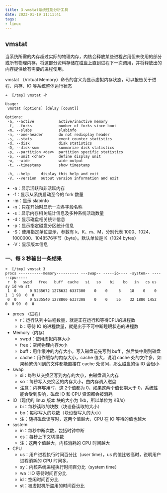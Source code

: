 ```yaml
---
title: 3.vmstat系统性能分析工具
date: 2023-01-19 11:11:41
tags:
- linux
---
```


## vmstat

当系统所需的内存超过实际的物理内存，内核会释放某些进程占用但未使用的部分或所有物理内存，将这部分资料存储在磁盘上直到进程下一次调用，并将释放出的内存提供给有需要的进程使用。

vmstat （Virtual Memory）命令的含义为显示虚拟内存状态，可以报告关于进程、内存、IO 等系统整体运行状态

```shell
➜  [/tmp] vmstat -h

Usage:
 vmstat [options] [delay [count]]

Options:
 -a, --active           active/inactive memory
 -f, --forks            number of forks since boot
 -m, --slabs            slabinfo
 -n, --one-header       do not redisplay header
 -s, --stats            event counter statistics
 -d, --disk             disk statistics
 -D, --disk-sum         summarize disk statistics
 -p, --partition <dev>  partition specific statistics
 -S, --unit <char>      define display unit
 -w, --wide             wide output
 -t, --timestamp        show timestamp

 -h, --help     display this help and exit
 -V, --version  output version information and exit
```

- -a：显示活跃和非活跃内存
- -f：显示从系统启动至今的 fork 数量
- -m：显示 slabinfo
- -n：只在开始时显示一次各字段名称
- -s：显示内存相关统计信息及多种系统活动数量
- -d：显示磁盘相关统计信息
- -p：显示指定磁盘分区统计信息
- -S：使用指定单位显示，参数有 k、K、m、M，分别代表 1000、1024、1000000、1048576字节（byte）。默认单位是 K（1024 bytes）
- -V：显示版本信息

### 一、每 3 秒输出一条结果

```shell
➜  [/tmp] vmstat 3
procs -----------memory---------- ---swap-- -----io---- -system-- ------cpu-----
 r  b   swpd   free   buff  cache   si   so    bi    bo   in   cs us sy id wa st
 1  0      0 5235672 1278632 6337300    0    0     5    18    0    0  1  1 98  0  0
 0  0      0 5235540 1278800 6337308    0    0    55    32 1880 1452  0  0 99  0  0
```

- procs （进程）
    - r：运行队列中进程数量，就是正在运行和等待CPU的进程数
    - b：等待 IO 的进程数量，就是出于不可中断睡眠状态的进程数
- Memory（内存）
    - swpd：使用虚拟内存大小
    - free：空闲物理内存大小
    - buff：用作缓冲的内存大小，写入磁盘前先写到 buff ，然后集中刷到磁盘
    - cache：用作缓存的内存大小，cache 值大，说明 cache 处的文件多，如果频繁访问到的文件都能直接在 cache 处访问，那么磁盘的读 IO 会很小
- swap
    - si：每秒从交换区写到内存的大小，由磁盘调入内存
    - so：每秒写入交换区的内存大小，由内存调入磁盘
    - 注意：内存够用时，这 2个值都为 0，如果这两个值长期大于 0，系统性能会受到影响，磁盘 IO 和 CPU 资源都会被消耗
- IO（现代的 linux 版本 块的大小为 1kb，所以单位为 KB/s）
    - bi：每秒读取的块数（块设备读取的大小）
    - bo：每秒写入的块数（块设备写入的大小）
    - 注：随机磁盘读写时，这两个值越大，CPU 在 IO 等待的值也越大
- system
    - in：每秒中断次数，包括时钟中断
    - cs：每秒上下文切换数
    - 注：这两个值越大，内核消耗的 CPU 时间越大
- CPU
    - us：用户进程执行时间百分比（user time），us 的值比较高时，说明用户进程消耗的 CPU 时间多。
    - sy：内核系统进程执行时间百分比（system time）
    - wa：IO 等待时间百分比
    - id：空闲时间百分比
    - st：被虚拟机所盗用的时间百分比
























